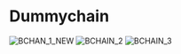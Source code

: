 # Dummychain


![BCHAN_1_NEW](https://user-images.githubusercontent.com/62961083/113187802-e7578180-9276-11eb-9106-40c4c6a079ec.png)
![BCHAIN_2](https://user-images.githubusercontent.com/62961083/113187805-e7578180-9276-11eb-9c75-459e5614ab3e.png)
![BCHAIN_3](https://user-images.githubusercontent.com/62961083/113187796-e58dbe00-9276-11eb-8e40-1c556cafa119.png)
